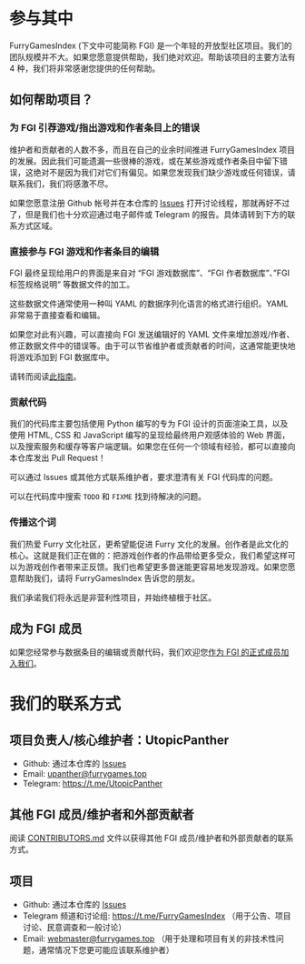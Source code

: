 # 参与其中

FurryGamesIndex (下文中可能简称 FGI) 是一个年轻的开放型社区项目。我们的团队规模并不大。如果您愿意提供帮助，我们绝对欢迎。帮助该项目的主要方法有 4 种，我们将非常感谢您提供的任何帮助。

## 如何帮助项目？

### 为 FGI 引荐游戏/指出游戏和作者条目上的错误

维护者和贡献者的人数不多，而且在自己的业余时间推进 FurryGamesIndex 项目的发展。因此我们可能遗漏一些很棒的游戏，或在某些游戏或作者条目中留下错误，这绝对不是因为我们对它们有偏见。如果您发现我们缺少游戏或任何错误，请联系我们，我们将感激不尽。

如果您愿意注册 Github 帐号并在本仓库的 [Issues](https://github.com/FurryGamesIndex/games/issues) 打开讨论线程，那就再好不过了，但是我们也十分欢迎通过电子邮件或 Telegram 的报告。具体请转到下方的联系方式区域。

### 直接参与 FGI 游戏和作者条目的编辑

FGI 最终呈现给用户的界面是来自对 “FGI 游戏数据库”、“FGI 作者数据库”、”FGI 标签规格说明“ 等数据文件的加工。

这些数据文件通常使用一种叫 YAML 的数据序列化语言的格式进行组织。YAML 非常易于直接查看和编辑。

如果您对此有兴趣，可以直接向 FGI 发送编辑好的 YAML 文件来增加游戏/作者、修正数据文件中的错误等。由于可以节省维护者或贡献者的时间，这通常能更快地将游戏添加到 FGI 数据库中。

请转而阅读[此指南](Contribute.zh-cn.md)。

### 贡献代码

我们的代码库主要包括使用 Python 编写的专为 FGI 设计的页面渲染工具，以及使用 HTML, CSS 和 JavaScript 编写的呈现给最终用户观感体验的 Web 界面，以及搜索服务和缓存等客户端逻辑。如果您在任何一个领域有经验，都可以直接向本仓库发出 Pull Request！

可以通过 Issues 或其他方式联系维护者，要求澄清有关 FGI 代码库的问题。

可以在代码库中搜索 `TODO` 和 `FIXME` 找到待解决的问题。

### 传播这个词

我们热爱 Furry 文化社区，更希望能促进 Furry 文化的发展。创作者是此文化的核心。这就是我们正在做的：把游戏创作者的作品带给更多受众，我们希望这样可以为游戏创作者带来正反馈。我们也希望更多兽迷能更容易地发现游戏。如果您愿意帮助我们，请将 FurryGamesIndex 告诉您的朋友。

我们承诺我们将永远是非营利性项目，并始终植根于社区。

## 成为 FGI 成员

如果您经常参与数据条目的编辑或贡献代码，我们欢迎您[作为 FGI 的正式成员加入我们](FGI-members.zh-cn.md)。

<a id="anchor_contact">

# 我们的联系方式

## 项目负责人/核心维护者：UtopicPanther

- Github: 通过本仓库的 [Issues](https://github.com/FurryGamesIndex/games/issues)
- Email: upanther@furrygames.top
- Telegram: https://t.me/UtopicPanther

## 其他 FGI 成员/维护者和外部贡献者

阅读 [CONTRIBUTORS.md](../CONTRIBUTORS.md) 文件以获得其他 FGI 成员/维护者和外部贡献者的联系方式。

## 项目

- Github: 通过本仓库的 [Issues](https://github.com/FurryGamesIndex/games/issues)
- Telegram 频道和讨论组: https://t.me/FurryGamesIndex （用于公告、项目讨论、民意调查和一般讨论）
- Email: webmaster@furrygames.top （用于处理和项目有关的非技术性问题，通常情况下您更可能应该联系维护者）
